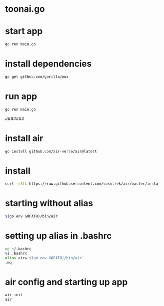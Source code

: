 # toonai.go

# start app

```bash
go run main.go
```

# install dependencies

```bash
go get github.com/gorilla/mux
```

# run app

```bash
go run main.go
```

#######

# install air

```bash
go install github.com/air-verse/air@latest
```

# install

```bash
curl -sSfL https://raw.githubusercontent.com/cosmtrek/air/master/install.sh | sh -s -- -b $(go env GOPATH)/bin
```

# starting without alias

```bash
$(go env GOPATH)/bin/air
```

# setting up alias in .bashrc

```bash
cd ~/.bashrc
vi .bashrc
alias air='$(go env GOPATH)/bin/air'
:wq
```

# air config and starting up app

```bash
air init
air
```
